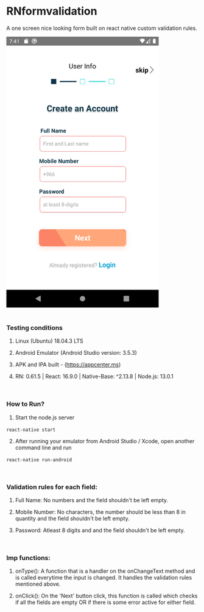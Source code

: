 # RNformvalidation
A one screen nice looking form built on react native custom validation rules.

<img src="./imgs/screen_screenshot.png" alt="screenshot of the react native form screen" width="400"/>

<br />
<br />

<h3>Testing conditions</h3>

1. Linux (Ubuntu) 18.04.3 LTS

2. Android Emulator (Android Studio version: 3.5.3)

3. APK and IPA built - (https://appcenter.ms)

4. RN: 0.61.5 | React: 16.9.0 | Native-Base: ^2.13.8 | Node.js: 13.0.1

<br />

<h3>How to Run?</h3>

1. Start the node.js server

`react-native start`

2. After running your emulator from Android Studio / Xcode, open another command line and run

`react-native run-android`

<br />

<h3>Validation rules for each field:</h3>

1. Full Name: No numbers and the field shouldn't be left empty.

2. Mobile Number: No characters, the number should be less than 8 in quantity and the field shouldn't be left empty.

3. Password: Atleast 8 digits and and the field shouldn't be left empty.

<br />

<h3>Imp functions:</h3>

1. onType(): A function that is a handler on the onChangeText method and is called everytime the input is changed. It handles the validation rules mentioned above.

2. onClick(): On the 'Next' button click, this function is called which checks if all the fields are empty OR if there is some error active for either field.
